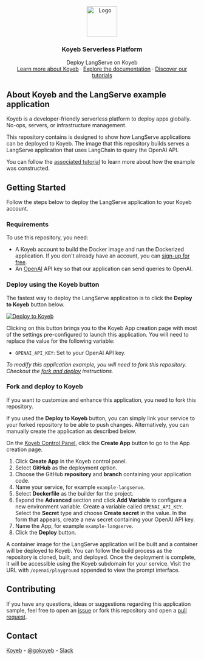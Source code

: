 <div align="center">
  <a href="https://koyeb.com">
    <img src="https://www.koyeb.com/static/images/icons/koyeb.svg" alt="Logo" width="80" height="80">
  </a>
  <h3 align="center">Koyeb Serverless Platform</h3>
  <p align="center">
    Deploy LangServe on Koyeb
    <br />
    <a href="https://koyeb.com">Learn more about Koyeb</a>
    ·
    <a href="https://koyeb.com/docs">Explore the documentation</a>
    ·
    <a href="https://koyeb.com/tutorials">Discover our tutorials</a>
  </p>
</div>


## About Koyeb and the LangServe example application

Koyeb is a developer-friendly serverless platform to deploy apps globally. No-ops, servers, or infrastructure management.

This repository contains is designed to show how LangServe applications can be deployed to Koyeb.  The image that this repository builds serves a LangServe application that uses LangChain to query the OpenAI API.

You can follow the [associated tutorial](https://www.koyeb.com/tutorials/using-langserve-to-build-rest-apis-for-langchain-applications) to learn more about how the example was constructed.

## Getting Started

Follow the steps below to deploy the LangServe application to your Koyeb account.

### Requirements

To use this repository, you need:

* A Koyeb account to build the Docker image and run the Dockerized application.  If you don't already have an account, you can [sign-up for free](https://app.koyeb.com/auth/signup).
* An [OpenAI](https://openai.com/) API key so that our application can send queries to OpenAI.

### Deploy using the Koyeb button

The fastest way to deploy the LangServe application is to click the **Deploy to Koyeb** button below.

[![Deploy to Koyeb](https://www.koyeb.com/static/images/deploy/button.svg)](https://app.koyeb.com/deploy?name=example-langserve&type=git&repository=koyeb%2Fexample-langserve&branch=main&builder=dockerfile&env%5BOPENAI_API_KEY%5D=CHANGE_ME&ports=8000%3Bhttp%3B%2F)

Clicking on this button brings you to the Koyeb App creation page with most of the settings pre-configured to launch this application.  You will need to replace the value for the following variable:

* `OPENAI_API_KEY`: Set to your OpenAI API key.

_To modify this application example, you will need to fork this repository. Checkout the [fork and deploy](#fork-and-deploy-to-koyeb) instructions._

### Fork and deploy to Koyeb

If you want to customize and enhance this application, you need to fork this repository.

If you used the **Deploy to Koyeb** button, you can simply link your service to your forked repository to be able to push changes.  Alternatively, you can manually create the application as described below.

On the [Koyeb Control Panel](https://app.koyeb.com/), click the **Create App** button to go to the App creation page.

1. Click **Create App** in the Koyeb control panel.
2. Select **GitHub** as the deployment option.
3. Choose the GitHub **repository** and **branch** containing your application code.
4. Name your service, for example `example-langserve`.
5. Select **Dockerfile** as the builder for the project.
6. Expand the **Advanced** section and click **Add Variable** to configure a new environment variable.  Create a variable called `OPENAI_API_KEY`.  Select the **Secret** type and choose **Create secret** in the value.  In the form that appears, create a new secret containing your OpenAI API key.
6. Name the App, for example `example-langserve`.
7. Click the **Deploy** button.

A container image for the LangServe application will be built and a container will be deployed to Koyeb.  You can follow the build process as the repository is cloned, built, and deployed.  Once the deployment is complete, it will be accessible using the Koyeb subdomain for your service.  Visit the URL with `/openai/playground` appended to view the prompt interface.

## Contributing

If you have any questions, ideas or suggestions regarding this application sample, feel free to open an [issue](//github.com/koyeb/example-langserve/issues) or fork this repository and open a [pull request](//github.com/koyeb/example-langserve/pulls).

## Contact

[Koyeb](https://www.koyeb.com) - [@gokoyeb](https://twitter.com/gokoyeb) - [Slack](http://slack.koyeb.com/)
